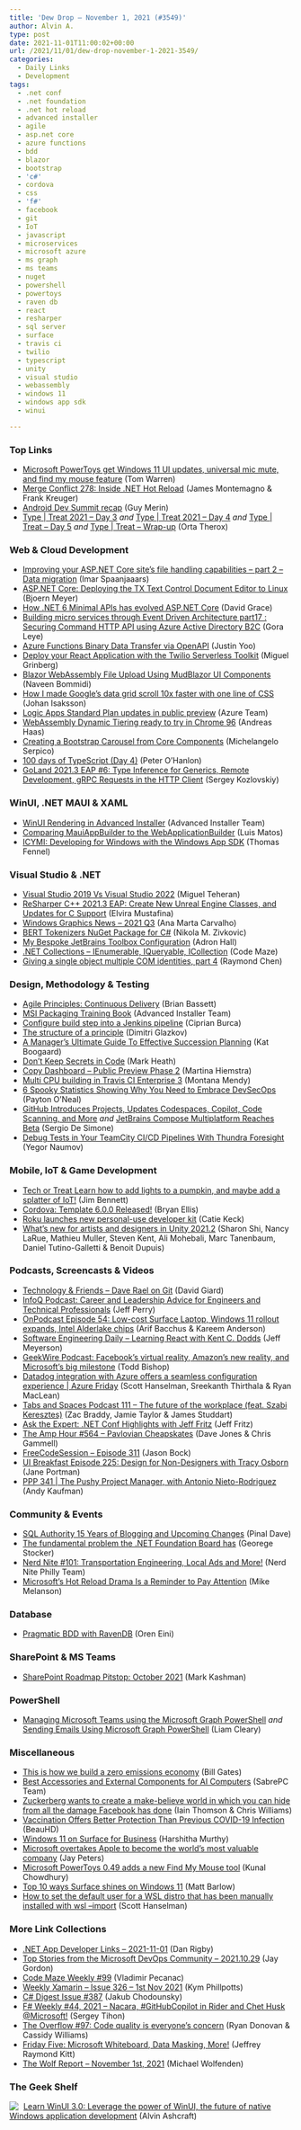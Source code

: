```yaml
---
title: 'Dew Drop – November 1, 2021 (#3549)'
author: Alvin A.
type: post
date: 2021-11-01T11:00:02+00:00
url: /2021/11/01/dew-drop-november-1-2021-3549/
categories:
  - Daily Links
  - Development
tags:
  - .net conf
  - .net foundation
  - .net hot reload
  - advanced installer
  - agile
  - asp.net core
  - azure functions
  - bdd
  - blazor
  - bootstrap
  - 'c#'
  - cordova
  - css
  - 'f#'
  - facebook
  - git
  - IoT
  - javascript
  - microservices
  - microsoft azure
  - ms graph
  - ms teams
  - nuget
  - powershell
  - powertoys
  - raven db
  - react
  - resharper
  - sql server
  - surface
  - travis ci
  - twilio
  - typescript
  - unity
  - visual studio
  - webassembly
  - windows 11
  - windows app sdk
  - winui

---
```

### <a name="top"></a>Top Links

  * <a href="https://www.theverge.com/2021/10/29/22752275/microsofts-powertoys-windows-11-ui-video-conference-mute-find-my-mouse-features" target="_blank" rel="noopener">Microsoft PowerToys get Windows 11 UI updates, universal mic mute, and find my mouse feature</a> (Tom Warren)
  * <a href="http://www.mergeconflict.fm/278" target="_blank" rel="noopener">Merge Conflict 278: Inside .NET Hot Reload</a> (James Montemagno & Frank Kreuger)
  * <a href="https://devblogs.microsoft.com/surface-duo/android-dev-summit-2021/?WT.mc_id=DOP-MVP-4025064" target="_blank" rel="noopener">Android Dev Summit recap</a> (Guy Merin)
  * <a href="https://devblogs.microsoft.com/typescript/type-treat-2021-day-3/?WT.mc_id=DOP-MVP-4025064" target="_blank" rel="noopener">Type | Treat 2021 – Day 3</a> _and_ <a href="https://devblogs.microsoft.com/typescript/type-treat-2021-day-4/?WT.mc_id=DOP-MVP-4025064" target="_blank" rel="noopener">Type | Treat 2021 – Day 4</a> _and_ <a href="https://devblogs.microsoft.com/typescript/type-treat-day-5/?WT.mc_id=DOP-MVP-4025064" target="_blank" rel="noopener">Type | Treat – Day 5</a> _and_ <a href="https://devblogs.microsoft.com/typescript/type-treat-wrap-up/?WT.mc_id=DOP-MVP-4025064" target="_blank" rel="noopener">Type | Treat – Wrap-up</a> (Orta Therox)



### <a name="web"></a>Web & Cloud Development

  * <a href="https://imar.spaanjaars.com/627/improving-your-aspnet-core-sites-file-handling-capabilities-part-2-data-migration" target="_blank" rel="noopener">Improving your ASP.NET Core site&#8217;s file handling capabilities – part 2 – Data migration</a> (Imar Spaanjaaars)
  * <a href="https://www.textcontrol.com/blog/2021/10/29/deploying-tx-text-control-to-linux/" target="_blank" rel="noopener">ASP.NET Core: Deploying the TX Text Control Document Editor to Linux</a> (Bjoern Meyer)
  * <a href="https://www.roundthecode.com/dotnet/how-dotnet-6-minimal-apis-evolved-aspnet-core" target="_blank" rel="noopener">How .NET 6 Minimal APIs has evolved ASP.NET Core</a> (David Grace)
  * <a href="https://logcorner.com/building-micro-services-through-event-driven-architecture-part17-securing-command-http-api-using-azure-active-directory-b2c/" target="_blank" rel="noopener">Building micro services through Event Driven Architecture part17 : Securing Command HTTP API using Azure Active Directory B2C</a> (Gora Leye)
  * <a href="https://techcommunity.microsoft.com/t5/apps-on-azure/azure-functions-binary-data-transfer-via-openapi/ba-p/2885082?WT.mc_id=DOP-MVP-4025064" target="_blank" rel="noopener">Azure Functions Binary Data Transfer via OpenAPI</a> (Justin Yoo)
  * <a href="https://www.twilio.com/blog/deploy-react-application-twilio-serverless-toolkit" target="_blank" rel="noopener">Deploy your React Application with the Twilio Serverless Toolkit</a> (Miguel Grinberg)
  * <a href="https://www.learmoreseekmore.com/2021/10/blazor-webassembly-fileupload-using-mudblazor-ui-components.html" target="_blank" rel="noopener">Blazor WebAssembly File Upload Using MudBlazor UI Components</a> (Naveen Bommidi)
  * <a href="https://medium.com/@johan.isaksson/how-i-made-googles-data-grid-scroll-10x-faster-with-one-line-of-css-78cb1e8d9cb1" target="_blank" rel="noopener">How I made Google’s data grid scroll 10x faster with one line of CSS</a> (Johan Isaksson)
  * <a href="https://azure.microsoft.com/en-us/updates/logic-apps-standard-plan-updates-2/?WT.mc_id=DOP-MVP-4025064" target="_blank" rel="noopener">Logic Apps Standard Plan updates in public preview</a> (Azure Team)
  * <a href="https://v8.dev/blog/wasm-dynamic-tiering" target="_blank" rel="noopener">WebAssembly Dynamic Tiering ready to try in Chrome 96</a> (Andreas Haas)
  * <a href="https://medium.com/adobetech/creating-a-bootstrap-carousel-from-core-components-8df7b2173d25?source=rss----9342990108af---4" target="_blank" rel="noopener">Creating a Bootstrap Carousel from Core Components</a> (Michelangelo Serpico)
  * <a href="https://peteohanlon.wordpress.com/2021/10/30/100-days-of-typescript-day-4/" target="_blank" rel="noopener">100 days of TypeScript (Day 4)</a> (Peter O&#8217;Hanlon)
  * <a href="https://blog.jetbrains.com/go/2021/10/29/goland-2021-3-eap-6-type-inference-for-generics-remote-development-grpc-requests-in-the-http-client/" target="_blank" rel="noopener">GoLand 2021.3 EAP #6: Type Inference for Generics, Remote Development, gRPC Requests in the HTTP Client</a> (Sergey Kozlovskiy)



### <a name="silverlight"></a>WinUI, .NET MAUI & XAML

  * <a href="https://www.advancedinstaller.com/announcement-installer-ui-modernization.html" target="_blank" rel="noopener">WinUI Rendering in Advanced Installer</a> (Advanced Installer Team)
  * <a href="https://luismts.com/mauiappbuilder-vs-webapplicationbuilder/" target="_blank" rel="noopener">Comparing MauiAppBuilder to the WebApplicationBuilder</a> (Luis Matos)
  * <a href="https://github.com/microsoft/WindowsAppSDK/discussions/1615#msdynttrid=9dEOJm2R5tJiJS8AJJPlVp3Hi5xzpDh1HiRZKM7NRd8" target="_blank" rel="noopener">ICYMI: Developing for Windows with the Windows App SDK</a> (Thomas Fennel)



### <a name="dotnet"></a>Visual Studio & .NET

  * <a href="https://www.c-sharpcorner.com/article/visual-studio-2019-vs-visual-studio-2022/" target="_blank" rel="noopener">Visual Studio 2019 Vs Visual Studio 2022</a> (Miguel Teheran)
  * <a href="https://blog.jetbrains.com/rscpp/2021/10/29/resharper-cpp-eap-create-new-unreal-engine-class/" target="_blank" rel="noopener">ReSharper C++ 2021.3 EAP: Create New Unreal Engine Classes, and Updates for C Support</a> (Elvira Mustafina)
  * <a href="https://devblogs.microsoft.com/directx/windows-graphics-news-2021-q3/?WT.mc_id=DOP-MVP-4025064" target="_blank" rel="noopener">Windows Graphics News – 2021 Q3</a> (Ana Marta Carvalho)
  * <a href="https://rubikscode.net/2021/11/01/bert-tokenizers-for-ml-net/" target="_blank" rel="noopener">BERT Tokenizers NuGet Package for C#</a> (Nikola M. Zivkovic)
  * <a href="https://adron.medium.com/my-bespoke-jetbrains-toolbox-configuration-d1fe3a236190" target="_blank" rel="noopener">My Bespoke JetBrains Toolbox Configuration</a> (Adron Hall)
  * <a href="https://code-maze.com/dotnet-collections-ienumerable-iqueryable-icollection/" target="_blank" rel="noopener">.NET Collections – IEnumerable, IQueryable, ICollection</a> (Code Maze)
  * <a href="https://devblogs.microsoft.com/oldnewthing/20211029-00/?p=105859" target="_blank" rel="noopener">Giving a single object multiple COM identities, part 4</a> (Raymond Chen)



### <a name="design"></a>Design, Methodology & Testing

  * <a href="https://www.simplethread.com/agile-principles-continuous-delivery/" target="_blank" rel="noopener">Agile Principles: Continuous Delivery</a> (Brian Bassett)
  * <a href="https://www.advancedinstaller.com/announcement-msi-packaging.html" target="_blank" rel="noopener">MSI Packaging Training Book</a> (Advanced Installer Team)
  * <a href="https://www.advancedinstaller.com/configure-build-step-jenkins-pipeline.html" target="_blank" rel="noopener">Configure build step into a Jenkins pipeline</a> (Ciprian Burca)
  * <a href="https://glazkov.com/2021/10/29/the-structure-of-a-principle/" target="_blank" rel="noopener">The structure of a principle</a> (Dimitri Glazkov)
  * <a href="https://blog.trello.com/guide-to-effective-succession-planning" target="_blank" rel="noopener">A Manager’s Ultimate Guide To Effective Succession Planning</a> (Kat Boogaard)
  * <a href="https://markheath.net/post/dont-keep-secrets-in-code" target="_blank" rel="noopener">Don&#8217;t Keep Secrets in Code</a> (Mark Heath)
  * <a href="https://devblogs.microsoft.com/devops/copy-dashboard-public-preview-phase-2/?WT.mc_id=DOP-MVP-4025064" target="_blank" rel="noopener">Copy Dashboard – Public Preview Phase 2</a> (Martina Hiemstra)
  * <a href="http://blog.travis-ci.com/2021-10-29-mutlcpu" target="_blank" rel="noopener">Multi CPU building in Travis CI Enterprise 3</a> (Montana Mendy)
  * <a href="https://thenewstack.io/6-spooky-statistics-showing-why-you-need-to-embrace-devsecops/" target="_blank" rel="noopener">6 Spooky Statistics Showing Why You Need to Embrace DevSecOps</a> (Payton O&#8217;Neal)
  * <a href="https://www.infoq.com/news/2021/10/github-universe-2021/?utm_campaign=infoq_content&utm_source=infoq&utm_medium=feed&utm_term=global" target="_blank" rel="noopener">GitHub Introduces Projects, Updates Codespaces, Copilot, Code Scanning, and More</a> _and_ <a href="https://www.infoq.com/news/2021/10/compose-multiplatform-beta/?utm_campaign=infoq_content&utm_source=infoq&utm_medium=feed&utm_term=global" target="_blank" rel="noopener">JetBrains Compose Multiplatform Reaches Beta</a> (Sergio De Simone)
  * <a href="https://blog.jetbrains.com/teamcity/2021/10/guest-post-debug-tests-in-your-teamcity-ci-cd-pipelines-with-thundra-foresight/" target="_blank" rel="noopener">Debug Tests in Your TeamCity CI/CD Pipelines With Thundra Foresight</a> (Yegor Naumov)



### <a name="mobile"></a>Mobile, IoT & Game Development

  *  <a href="https://techcommunity.microsoft.com/t5/educator-developer-blog/tech-or-treat-learn-how-to-add-lights-to-a-pumpkin-and-maybe-add/ba-p/2902684?WT.mc_id=DOP-MVP-4025064" target="_blank" rel="noopener">Tech or Treat Learn how to add lights to a pumpkin, and maybe add a splatter of IoT!</a> (Jim Bennett)
  * <a href="https://cordova.apache.org/news/2021/10/31/template-release.html" target="_blank" rel="noopener">Cordova: Template 6.0.0 Released!</a> (Bryan Ellis)
  * <a href="https://www.theverge.com/2021/10/29/22753332/roku-independent-developer-kit-idk" target="_blank" rel="noopener">Roku launches new personal-use developer kit</a> (Catie Keck)
  * <a href="https://blog.unity.com/technology/whats-new-for-artists-and-designers-in-unity-20212-0" target="_blank" rel="noopener">What’s new for artists and designers in Unity 2021.2</a> (Sharon Shi, Nancy LaRue, Mathieu Muller, Steven Kent, Ali Mohebali, Marc Tanenbaum, Daniel Tutino-Galletti & Benoit Dupuis)



### <a name="podcasts"></a>Podcasts, Screencasts & Videos

  * <a href="https://www.DavidGiard.com/2021/11/01/DaveRaelOnGit.aspx" target="_blank" rel="noopener">Technology & Friends &#8211; Dave Rael on Git</a> (David Giard)
  * <a href="https://www.infoq.com/podcasts/career-leadership-advice-engineers/?utm_campaign=infoq_content&utm_source=infoq&utm_medium=feed&utm_term=global" target="_blank" rel="noopener">InfoQ Podcast: Career and Leadership Advice for Engineers and Technical Professionals</a> (Jeff Perry)
  * <a href="http://feedproxy.google.com/~r/winbetadotorg/~3/OLrc3peiB14/onpodcast-episode-54" target="_blank" rel="noopener">OnPodcast Episode 54: Low-cost Surface Laptop, Windows 11 rollout expands, Intel Alderlake chips</a> (Arif Bacchus & Kareem Anderson)
  * <a href="https://softwareengineeringdaily.com/2021/10/29/learning-react-with-kent-c-dodds/?utm_source=rss&utm_medium=rss&utm_campaign=learning-react-with-kent-c-dodds" target="_blank" rel="noopener">Software Engineering Daily &#8211; Learning React with Kent C. Dodds</a> (Jeff Meyerson)
  * <a href="https://www.geekwire.com/2021/geekwire-podcast-facebooks-virtual-reality-amazons-new-reality-microsofts-big-milestone/" target="_blank" rel="noopener">GeekWire Podcast: Facebook’s virtual reality, Amazon’s new reality, and Microsoft’s big milestone</a> (Todd Bishop)
  * <a href="https://channel9.msdn.com/Shows/Azure-Friday/Datadog-integration-with-Azure-offers-a-seamless-configuration-experience?WT.mc_id=DOP-MVP-4025064" target="_blank" rel="noopener">Datadog integration with Azure offers a seamless configuration experience | Azure Friday</a> (Scott Hanselman, Sreekanth Thirthala & Ryan MacLean)
  * <a href="https://tabsandspaces.libsyn.com/111-the-future-of-the-workplace" target="_blank" rel="noopener">Tabs and Spaces Podcast 111 &#8211; The future of the workplace (feat. Szabi Keresztes)</a> (Zac Braddy, Jamie Taylor & James Studdart)
  * <a href="http://www.youtube.com/watch?v=I8ZXteU6gXE" target="_blank" rel="noopener">Ask the Expert: .NET Conf Highlights with Jeff Fritz</a> (Jeff Fritz)
  * <a href="http://feedproxy.google.com/~r/TheAmpHour/~3/wik6p7vGyXg/" target="_blank" rel="noopener">The Amp Hour #564 – Pavlovian Cheapskates</a> (Dave Jones & Chris Gammell)
  * <a href="http://www.youtube.com/watch?v=fMmMPUPLXyM" target="_blank" rel="noopener">FreeCodeSession &#8211; Episode 311</a> (Jason Bock)
  * <a href="https://uibreakfast.com/225-design-for-non-designers-with-tracy-osborn" target="_blank" rel="noopener">UI Breakfast Episode 225: Design for Non-Designers with Tracy Osborn</a> (Jane Portman)
  * <a href="https://peopleandprojectspodcast.libsyn.com/ppp-341-the-pushy-project-manager-with-antonio-nieto-rodriguez" target="_blank" rel="noopener">PPP 341 | The Pushy Project Manager, with Antonio Nieto-Rodriguez</a> (Andy Kaufman)



### <a name="events"></a>Community & Events

  * <a href="https://blog.sqlauthority.com/2021/11/01/sql-authority-15-years-of-blogging-and-upcoming-changes/?utm_source=rss&utm_medium=rss&utm_campaign=sql-authority-15-years-of-blogging-and-upcoming-changes" target="_blank" rel="noopener">SQL Authority 15 Years of Blogging and Upcoming Changes</a> (Pinal Dave)
  * <a href="https://georgestocker.com/2021/10/30/the-fundamental-problem-the-net-foundation-board-has/" target="_blank" rel="noopener">The fundamental problem the .NET Foundation Board has</a> (Georege Stocker)
  * <a href="http://philadelphia.nerdnite.com/2021/10/29/nerd-nite-101-transportation-engineering-local-ads-and-more/" target="_blank" rel="noopener">Nerd Nite #101: Transportation Engineering, Local Ads and More!</a> (Nerd Nite Philly Team)
  * <a href="https://thenewstack.io/microsofts-hot-reload-drama-is-a-reminder-to-pay-attention/" target="_blank" rel="noopener">Microsoft’s Hot Reload Drama Is a Reminder to Pay Attention</a> (Mike Melanson)



### <a name="sql"></a>Database

  * <a href="http://feedproxy.google.com/~r/AyendeRahien/~3/b_5ohJmwdA4/pragmatic-bdd-with-ravendb" target="_blank" rel="noopener">Pragmatic BDD with RavenDB</a> (Oren Eini)



### <a name="sp"></a>SharePoint & MS Teams

  * <a href="https://techcommunity.microsoft.com/t5/microsoft-sharepoint-blog/sharepoint-roadmap-pitstop-october-2021/ba-p/2890948?WT.mc_id=DOP-MVP-4025064" target="_blank" rel="noopener">SharePoint Roadmap Pitstop: October 2021</a> (Mark Kashman)



### <a name="ps"></a>PowerShell

  * <a href="https://helloitsliam.com/2021/10/29/managing-microsoft-teams-using-the-microsoft-graph-powershell/" target="_blank" rel="noopener">Managing Microsoft Teams using the Microsoft Graph PowerShell</a> _and_ <a href="https://helloitsliam.com/2021/10/18/sending-emails-using-microsoft-graph-powershell/" target="_blank" rel="noopener">Sending Emails Using Microsoft Graph PowerShell</a> (Liam Cleary)



### <a name="misc"></a>Miscellaneous

  * <a href="https://www.gatesnotes.com/Energy/This-is-how-we-build-a-zero-emissions-economy" target="_blank" rel="noopener">This is how we build a zero emissions economy</a> (Bill Gates)
  * <a href="https://www.sabrepc.com/blog/Deep-Learning-and-AI/best-accessories-and-external-components-for-ai-computers" target="_blank" rel="noopener">Best Accessories and External Components for AI Computers</a> (SabrePC Team)
  * <a href="https://www.theregister.com/2021/10/29/zuckerberg_meta_facebook/" target="_blank" rel="noopener">Zuckerberg wants to create a make-believe world in which you can hide from all the damage Facebook has done</a> (Iain Thomson & Chris Williams)
  * <a href="http://rss.slashdot.org/~r/Slashdot/slashdot/~3/UJQSgTxCnYU/vaccination-offers-better-protection-than-previous-covid-19-infection" target="_blank" rel="noopener">Vaccination Offers Better Protection Than Previous COVID-19 Infection</a> (BeauHD)
  * <a href="https://techcommunity.microsoft.com/t5/surface-it-pro-blog/windows-11-on-surface-for-business/ba-p/1419018?WT.mc_id=DOP-MVP-4025064" target="_blank" rel="noopener">Windows 11 on Surface for Business</a> (Harshitha Murthy)
  * <a href="https://www.theverge.com/2021/10/29/22753251/microsoft-apple-market-cap-business-valuable-company" target="_blank" rel="noopener">Microsoft overtakes Apple to become the world’s most valuable company</a> (Jay Peters)
  * <a href="http://feedproxy.google.com/~r/kunal2383/~3/SdcvR_-Pt-E/powertoys-0.49.0-for-windows.html" target="_blank" rel="noopener">Microsoft PowerToys 0.49 adds a new Find My Mouse tool</a> (Kunal Chowdhury)
  * <a href="https://blogs.windows.com/devices/2021/10/29/top-10-ways-surface-shines-on-windows-11/?WT.mc_id=WD-MVP-4025064" target="_blank" rel="noopener">Top 10 ways Surface shines on Windows 11</a> (Matt Barlow)
  * <a href="http://feeds.hanselman.com/~/671512964/0/scotthanselman~How-to-set-the-default-user-for-a-WSL-distro-that-has-been-manually-installed-with-wsl-import" target="_blank" rel="noopener">How to set the default user for a WSL distro that has been manually installed with wsl &#8211;import</a> (Scott Hanselman)



### <a name="links"></a>More Link Collections

  * <a href="https://links.danrigby.com/2021/11/app-developer-links-2021-11-01/" target="_blank" rel="noopener">.NET App Developer Links &#8211; 2021-11-01</a> (Dan Rigby)
  * <a href="https://devblogs.microsoft.com/devops/top-stories-from-the-microsoft-devops-community-2021-10-29/?WT.mc_id=DOP-MVP-4025064" target="_blank" rel="noopener">Top Stories from the Microsoft DevOps Community – 2021.10.29</a> (Jay Gordon)
  * <a href="https://code-maze.com/code-maze-weekly-99/" target="_blank" rel="noopener">Code Maze Weekly #99</a> (Vladimir Pecanac)
  * <a href="https://weeklyxamarin.com/issues/326" target="_blank" rel="noopener">Weekly Xamarin &#8211; Issue 326 &#8211; 1st Nov 2021</a> (Kym Phillpotts)
  * <a href="http://feedproxy.google.com/~r/digest-csharp/~3/MSAO4XtroD8/387" target="_blank" rel="noopener">C# Digest Issue #387</a> (Jakub Chodounsky)
  * <a href="https://sergeytihon.com/2021/10/30/f-weekly-44-2021-nacara-githubcopilot-in-rider-and-chet-husk-microsoft/" target="_blank" rel="noopener">F# Weekly #44, 2021 – Nacara, #GitHubCopilot in Rider and Chet Husk @Microsoft!</a> (Sergey Tihon)
  * <a href="https://stackoverflow.blog/2021/10/29/the-overflow-97-code-quality-is-everyones-concern/" target="_blank" rel="noopener">The Overflow #97: Code quality is everyone’s concern</a> (Ryan Donovan & Cassidy Williams)
  * <a href="https://techcommunity.microsoft.com/t5/microsoft-mvp-award-program-blog/friday-five-microsoft-whiteboard-data-masking-more/ba-p/2896358?WT.mc_id=DOP-MVP-4025064" target="_blank" rel="noopener">Friday Five: Microsoft Whiteboard, Data Masking, More!</a> (Jeffrey Raymond Kitt)
  * <a href="https://michael-wolfenden.github.io/2021/11/01/november-1st-2021/" target="_blank" rel="noopener">The Wolf Report &#8211; November 1st, 2021</a> (Michael Wolfenden)



### <a name="shelf"></a>The Geek Shelf

<a href="https://www.amazon.com/dp/1800208669/" target="_blank" rel="noopener"><img decoding="async" align="left" style="margin: 0px 5px 0px 0px; border: 0px currentcolor; border-image: none; float: left; display: inline; background-image: none;" src="https://m.media-amazon.com/images/I/41Z9lMC71WL._SS135_.jpg" border="0" /></a>&nbsp;<a href="https://www.amazon.com/dp/1800208669/" target="_blank" rel="noopener">Learn WinUI 3.0: Leverage the power of WinUI, the future of native Windows application development</a> (Alvin Ashcraft)